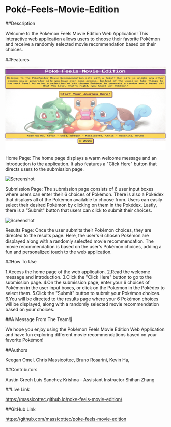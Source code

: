 # Poké-Feels-Movie-Edition

##Description

Welcome to the Pokémon Feels Movie Edition Web Application! This interactive web application allows users to choose their favorite Pokémon and receive a randomly selected movie recommendation based on their choices.

##Features

![Alt text](assets/images/mock-up-1.png)

Home Page: The home page displays a warm welcome message and an introduction to the application. It also features a "Click Here" button that directs users to the submission page.

![Screenshot](url/to/Users/brunorosarini/Desktop/Poke-Feels-Project/poke-feels-movie-edition/assets/Images/mock-up-2.png)

Submission Page: The submission page consists of 6 user input boxes where users can enter their 6 choices of Pokémon. There is also a Pokédex that displays all of the Pokémon available to choose from. Users can easily select their desired Pokémon by clicking on them in the Pokédex. Lastly, there is a "Submit" button that users can click to submit their choices.

![Screenshot](url/to/Users/brunorosarini/Desktop/Poke-Feels-Project/poke-feels-movie-edition/assets/Images/mock-up-3.png)

Results Page: Once the user submits their Pokémon choices, they are directed to the results page. Here, the user's 6 chosen Pokémon are displayed along with a randomly selected movie recommendation. The movie recommendation is based on the user's Pokémon choices, adding a fun and personalized touch to the web application.

##How To Use

1.Access the home page of the web application.
2.Read the welcome message and introduction.
3.Click the "Click Here" button to go to the submission page.
4.On the submission page, enter your 6 choices of Pokémon in the user input boxes, or click on the Pokémon in the Pokédex to select them.
5.Click the "Submit" button to submit your Pokémon choices.
6.You will be directed to the results page where your 6 Pokémon choices will be displayed, along with a randomly selected movie recommendation based on your choices.

##A Message From The Team!🎯

We hope you enjoy using the Pokémon Feels Movie Edition Web Application and have fun exploring different movie recommendations based on your favorite Pokémon!

##Authors

Keegan Omel,
Chris Massicottec,
Bruno Rosarini,
Kevin Ha,

##Contributors

Austin Grech
Luis Sanchez
Krishna - Assistant Instructor
Shihan Zhang

##Live Link

https://massicottec.github.io/poke-feels-movie-edition/

##GitHub Link

https://github.com/massicottec/poke-feels-movie-edition
